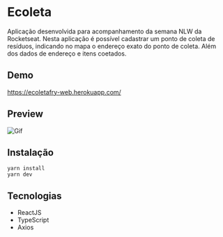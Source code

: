 # Ecoleta
Aplicação desenvolvida para acompanhamento da semana NLW da Rocketseat. 
Nesta aplicação é possível cadastrar um ponto de coleta de resíduos, indicando no mapa o endereço exato do ponto de coleta. Além dos dados de endereço e itens coetados. 
## Demo
https://ecoletafry-web.herokuapp.com/
## Preview
![Gif](/assets/Gravação-de-Tela-2020-06-10-às-22.29.29.gif)
## Instalação
```
yarn install
yarn dev
```
## Tecnologias
   
   - ReactJS
   - TypeScript
   - Axios
